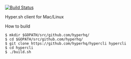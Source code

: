 [![Build Status](https://travis-ci.org/hyperhq/hypercli.svg?branch=master)](https://travis-ci.org/hyperhq/hypercli)

Hyper.sh client for Mac/Linux

How to build
```
$ mkdir $GOPATH/src/github.com/hyperhq/
$ cd $GOPATH/src/github.com/hyperhq/
$ git clone https://github.com/hyperhq/hypercli hypercli
$ cd hypercli
$ ./build.sh
```
